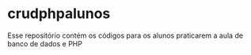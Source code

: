 # crudphpalunos
Esse repositório contém os códigos para os alunos praticarem a aula de banco de dados e PHP
